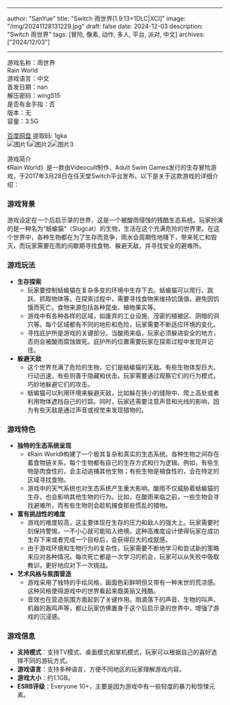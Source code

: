 
---
author: "SanYue"
title: "Switch 雨世界[1.9.13+1DLC|XCI]"
image: "/img/20241128131229.jpg"
draft: false
date: 2024-12-03
description: "Switch 雨世界"
tags: [冒险, 像素, 动作, 多人, 平台, 派对, 中文]
archives: ["2024/12/03"]

---

游戏名称：雨世界   
Rain World    
游戏语言：中文  
首发日期：nan  
解压密码：wing515  
是否有金手指：否  
版本：无   
容量：3.5G

[百度网盘](https://pan.baidu.com/s/14-Z242HRJcNaxOkQy4aTzA) 提取码: 1gka  
![图片1](/img/83d443.jpg)![图片2](/img/f25782.jpg)![图片3](/img/f72655.jpg)  

游戏简介  
《Rain World》是一款由Videocult制作、Adult Swim Games发行的生存冒险游戏，于2017年3月28日在任天堂Switch平台发布。以下是关于这款游戏的详细介绍：

### 游戏背景
游戏设定在一个后启示录的世界，这是一个被酸雨侵蚀的残酷生态系统。玩家扮演的是一种名为“蛞蝓猫”（Slugcat）的生物，生活在这个充满危险的世界里。在这个世界中，各种生物都在为了生存而竞争，雨水会周期性地降下，带来死亡和毁灭，而玩家需要在雨的间歇期寻找食物、躲避天敌，并寻找安全的避难所。

### 游戏玩法
- **生存探索**
    - 玩家要控制蛞蝓猫在复杂多变的环境中生存下去。蛞蝓猫可以爬行、跳跃、抓取物体等。在探索过程中，需要寻找食物来维持饥饿值，避免因饥饿而死亡。食物来源包括各种昆虫、植物果实等。
    - 游戏中有各种各样的区域，如废弃的工业设施、茂密的植被区、阴暗的洞穴等。每个区域都有不同的地形和危险，玩家需要不断适应环境的变化。
    - 寻找庇护所是游戏的关键部分。当酸雨来临，玩家必须躲进安全的地方，否则会被酸雨腐蚀致死。庇护所的位置需要玩家在探索过程中发现并记住。
- **躲避天敌**
    - 这个世界充满了危险的生物，它们是蛞蝓猫的天敌。有些生物体型巨大、行动迅速，有些则善于隐藏和伏击。玩家需要通过观察它们的行为模式，巧妙地躲避它们的攻击。
    - 蛞蝓猫可以利用环境来躲避天敌，比如躲在狭小的缝隙中、爬上高处或者利用物体遮挡自己的行踪。同时，玩家还需要注意声音和光线的影响，因为有些天敌是通过声音或视觉来发现猎物的。

### 游戏特色
- **独特的生态系统呈现**
    - 《Rain World》构建了一个极其复杂和真实的生态系统。各种生物之间存在着食物链关系，每个生物都有自己的生存方式和行为逻辑。例如，有些生物是肉食性的，会主动追捕其他生物；有些生物是植食性的，会在特定的区域寻找食物。
    - 游戏中的天气系统也对生态系统产生重大影响。酸雨不仅威胁着蛞蝓猫的生存，也会影响其他生物的行为。比如，在酸雨来临之前，一些生物会寻找避难所，而有些生物则会趁机捕食那些慌乱的猎物。
- **富有挑战性的难度**
    - 游戏的难度较高，这主要体现在生存的压力和敌人的强大上。玩家需要时刻保持警惕，一不小心就可能陷入绝境。这种高难度设计使得玩家在成功生存下来或者完成一个目标后，会获得巨大的成就感。
    - 由于游戏环境和生物行为的复杂性，玩家需要不断地学习和尝试新的策略来应对各种情况。每次死亡都是一次学习的机会，玩家可以从失败中吸取教训，更好地应对下一次挑战。
- **艺术风格与氛围营造**
    - 游戏采用了独特的手绘风格，画面色彩鲜明但又带有一种末世的荒凉感。这种风格使得游戏中的世界看起来既美丽又残酷。
    - 音效也在营造氛围方面起到了关键作用。雨滴落下的声音、生物的叫声、机器的轰鸣声等，都让玩家仿佛置身于这个后启示录的世界中，增强了游戏的沉浸感。

### 游戏信息
- **支持模式**：支持TV模式、桌面模式和掌机模式，玩家可以根据自己的喜好选择不同的游玩方式。
- **游戏语言**：支持多种语言，方便不同地区的玩家理解游戏内容。
- **游戏大小**：约1.1GB。
- **ESRB评级**：Everyone 10+，主要是因为游戏中有一些轻度的暴力和惊悚元素。

